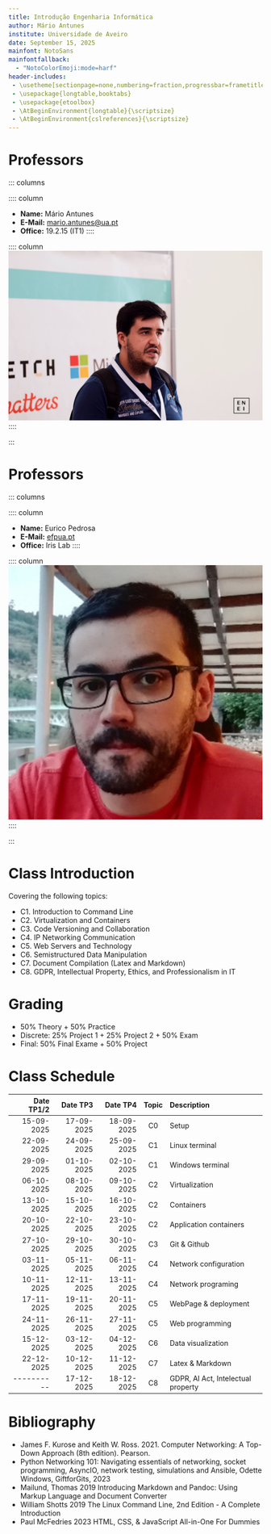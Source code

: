 ```yaml
---
title: Introdução Engenharia Informática
author: Mário Antunes
institute: Universidade de Aveiro
date: September 15, 2025
mainfont: NotoSans
mainfontfallback:
  - "NotoColorEmoji:mode=harf"
header-includes:
 - \usetheme[sectionpage=none,numbering=fraction,progressbar=frametitle]{metropolis}
 - \usepackage{longtable,booktabs}
 - \usepackage{etoolbox}
 - \AtBeginEnvironment{longtable}{\scriptsize}
 - \AtBeginEnvironment{cslreferences}{\scriptsize}
---
```


# Professors

::: columns

:::: column
- **Name:** Mário Antunes
- **E-Mail:** [mario.antunes@ua.pt](mailto:mario.antunes@ua.pt)
- **Office:** 19.2.15 (IT1)
::::

:::: column
![](figures/mantunes.jpg)
::::

:::

# Professors

::: columns

:::: column
- **Name:** 	Eurico Pedrosa 
- **E-Mail:** [efpua.pt](mailto:efpua.pt)
- **Office:** Iris Lab
::::

:::: column
![](figures/epedrosa.jpg)
::::

:::

# Class Introduction

Covering the following topics:

* C1. Introduction to Command Line
* C2. Virtualization and Containers 
* C3. Code Versioning and Collaboration 
* C4. IP Networking Communication 
* C5. Web Servers and Technology 
* C6. Semistructured Data Manipulation 
* C7. Document Compilation (Latex and Markdown) 
* C8. GDPR, Intellectual Property, Ethics, and Professionalism in IT

# Grading

- 50% Theory + 50% Practice
- Discrete: 25% Project 1 + 25% Project 2 + 50% Exam
- Final: 50% Final Exame + 50% Project 

# Class Schedule

| Date TP1/2 | Date TP3   | Date TP4   | Topic | Description                        |
|-----------:|-----------:|-----------:|:-----:|:-----------------------------------|
| 15-09-2025 | 17-09-2025 | 18-09-2025 |    C0 | Setup                              |
| 22-09-2025 | 24-09-2025 | 25-09-2025 |    C1 | Linux terminal                     |
| 29-09-2025 | 01-10-2025 | 02-10-2025 |    C1 | Windows terminal                   |
| 06-10-2025 | 08-10-2025 | 09-10-2025 |    C2 | Virtualization                     |
| 13-10-2025 | 15-10-2025 | 16-10-2025 |    C2 | Containers                         |
| 20-10-2025 | 22-10-2025 | 23-10-2025 |    C2 | Application containers             |
| 27-10-2025 | 29-10-2025 | 30-10-2025 |    C3 | Git & Github                       |
| 03-11-2025 | 05-11-2025 | 06-11-2025 |    C4 | Network configuration              |
| 10-11-2025 | 12-11-2025 | 13-11-2025 |    C4 | Network programing                 |
| 17-11-2025 | 19-11-2025 | 20-11-2025 |    C5 | WebPage & deployment               |
| 24-11-2025 | 26-11-2025 | 27-11-2025 |    C5 | Web programming                    |
| 15-12-2025 | 03-12-2025 | 04-12-2025 |    C6 | Data visualization                 |
| 22-12-2025 | 10-12-2025 | 11-12-2025 |    C7 | Latex & Markdown                   |
| ---------- | 17-12-2025 | 18-12-2025 |    C8 | GDPR, AI Act, Intelectual property |

# Bibliography

- James F. Kurose and Keith W. Ross. 2021. Computer Networking: A Top-Down Approach (8th edition). Pearson.  
- Python Networking 101: Navigating essentials of networking, socket programming, AsyncIO, network testing, simulations and Ansible, Odette Windows, GiftforGits, 2023 
- Mailund, Thomas 2019 Introducing Markdown and Pandoc: Using Markup Language and Document Converter  
- William Shotts 2019 The Linux Command Line, 2nd Edition - A Complete Introduction 
- Paul McFedries 2023 HTML, CSS, & JavaScript All-in-One For Dummies

